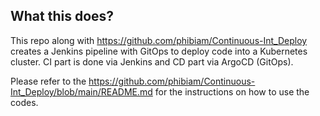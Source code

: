 ## What this does?
This repo along with https://github.com/phibiam/Continuous-Int_Deploy creates a Jenkins pipeline with GitOps to deploy code into a Kubernetes cluster. CI part is done via Jenkins and CD part via ArgoCD (GitOps).


Please refer to the https://github.com/phibiam/Continuous-Int_Deploy/blob/main/README.md for the instructions on how to use the codes.
